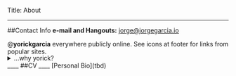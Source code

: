 Title: About
____
##Contact Info 
**e-mail and Hangouts:** [jorge@jorgegarcia.io](mailto:jorge@jorgegarcia.io)

@**yorickgarcia** everywhere publicly online. See icons at footer for links from popular sites.  
<details style="margin-top:-1rem">
    <summary>...why yorick?</summary>
    <div style="background:#f3f3f3; padding:1rem;">
        <p>A night on <a href="https://www.behindthename.com/name/yorick">Behind the Name</a> and @jorgegarcia is usually taken so I gave up on trying to get it.</p>
        <ul>
                <li><b>JORGE</b> - Spanish and Portuguese form of GEORGE.</li>
                <ul>
                    <li><b>GEORGE</b> - English, Romanian
    From the Greek name Γεωργιος (Georgios), which was derived from the Greek word γεωργος (georgos) meaning "farmer, earthworker", itself derived from the elements γη (ge) "earth" and εργον (ergon) "work".</li>
                </ul>
            </ul>
            <ul>
                <li><b>YORICK</b> - Literature, English, and Dutch altered form of JØRG. Shakespeare used this name for a deceased court jester in his play 'Hamlet' (1600).</li>
                <ul>
                    <li><b>JØRG</b> - Danish and Norwegian short form of JØRGEN.</li>
                    <ul>
                        <li><b>JØRGEN</b> - Danish and Norwegian form of JÜRGEN.</li>
                        <ul>
                            <li><b>JÜRGEN</b> - Low German form of GEORGE.</li>
                            <ul>
                                <li><b>GEORGE</b> - English, Romanian</li>
                            </ul>
                        </ul>
                    </ul>
                </ul>
            </ul>
    </div>
</details>
____
##CV
____
[Personal Bio](tbd)